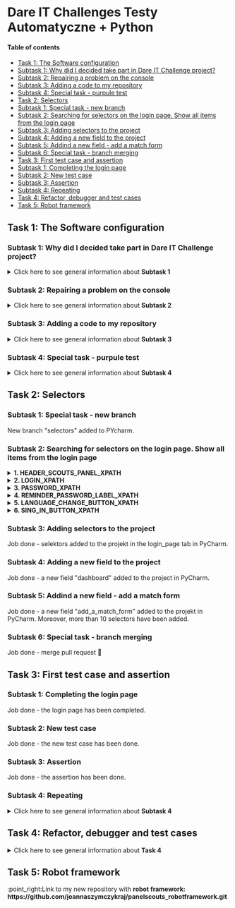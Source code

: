 # Dare IT Challenges Testy Automatyczne + Python

#### Table of contents
* [Task 1: The Software configuration](#task-1-the-software-configuration)
* [Subtask 1: Why did I decided take part in Dare IT Challenge project?](#subtask-1-why-did-i-decided-take-part-in-dare-it-challenge-project)
* [Subtask 2: Repairing a problem on the console](#subtask-2-repairing-a-problem-on-the-console)
* [Subtask 3: Adding a code to my repository](#subtask-3-adding-a-code-to-my-repository)
* [Subtask 4: Special task - purpule test](#subtask-4-special-task---purpule-test)
* [Task 2: Selectors](#task-2-selectors)
* [Subtask 1: Special task - new branch](#subtask-1-special-task---new-branch)
* [Subtask 2: Searching for selectors on the login page. Show all items from the login page](#subtask-2-searching-for-selectors-on-the-login-page-show-all-items-from-the-login-page)
* [Subtask 3: Adding selectors to the project](#subtask-3-adding-selectors-to-the-project)
* [Subtask 4: Adding a new field to the project](#subtask-4-adding-a-new-field-to-the-project)
* [Subtask 5: Addind a new field - add a match form](#subtask-5-addind-a-new-field---add-a-match-form)
* [Subtask 6: Special task - branch merging](#subtask-6-special-task---branch-merging)
* [Task 3: First test case and assertion](#task-3-first-test-case-and-assertion)
* [Subtask 1: Completing the login page](#subtask-1-completing-the-login-page)
* [Subtask 2: New test case](#subtask-2-new-test-case)
* [Subtask 3: Assertion](#subtask-3-assertion)
* [Subtask 4: Repeating](#subtask-4-repeating)
* [Task 4: Refactor, debugger and test cases](#task-4-refactor-debugger-and-test-cases)
* [Task 5: Robot framework](#task-5-robot-framework)
  
## Task 1: The Software configuration
### Subtask 1: Why did I decided take part in Dare IT Challenge project?
<details>
<summary>Click here to see general information about <b>Subtask 1</b></summary>
At the beginning of 2023, I decided to change the industry. The choice fell on a software tester. I started self-study, got the <b>ISTQB certificate</b> and participated in several testing congresses (for example <b>Test:Fest</b>). I really feel like doing this and it's my objective for this year. A few months ago I took part in the <b>Manual Tester Challenge</b> project. I decided that the course was very valuable and taking into account the situation on the testing job market, I decided that participation in the Introduction to Automated Testing + Python Challenge would be a good step. I hope that I will learn new things, broaden my horizons, gain experience necessary to apply for my first job as a software tester.
</details>

### Subtask 2: Repairing a problem on the console
<details>
<summary>Click here to see general information about <b>Subtask 2</b></summary>
Fortunately, I don't get this error (or I don't see it :sweat_smile:) So I'm going to the next task.
</details>

### Subtask 3: Adding a code to my repository
<details>
<summary>Click here to see general information about <b>Subtask 3</b></summary>
The code added. Files moved to the repository.
</details>

### Subtask 4: Special task - purpule test
<details>
<summary>Click here to see general information about <b>Subtask 4</b></summary>
My test result: 13/14
</details>

## Task 2: Selectors

### Subtask 1: Special task - new branch
New branch "selectors" added to PYcharm.

### Subtask 2: Searching for selectors on the login page. Show all items from the login page
<details> 
<summary><b>1.	HEADER_SCOUTS_PANEL_XPATH</b></summary>
  
<div>
 <p>
   <b>copy XPath= //*[@id="__next"]/form/div/div[1]/h5</b>
 </p>

<p>
  <ol> 
  <li>/html[1]/body[1]/div[1]/form[1]/div[1]/div[1]/h5[1]</li>
  <li>//h5[contains(@class,'gutterBottom')]</li>
  <li>//h5[@class='MuiTypography-root MuiTypography-h5 MuiTypography-gutterBottom']</li>
  </ol>
</p>
</div>
</details>

<details> 
<summary><b>2. LOGIN_XPATH</b></summary>

<div>
  <p>
<ul><b>a) Login_field_xpath</b></ul>
  </p>
 <b>copy XPath= //*[@id="login"]</b>
<p>
  <ol>
    <li>//input[contains(@class,'MuiInputBase') and @name='login']</li>
    <li>//input[@name='login']</li>
    <li>//input[starts-with(@class,'MuiIn')]</li>
    <li>/html[1]/body[1]/div[1]/form[1]/div[1]/div[1]/div[1]/div[1]/input[1]</li>
  </ol>  
</p>

<ul><b>b) Login_label_xpath</b></ul>

<b>copy XPath= //*[@id="login-label"]</b>
<p>
<ol>
  <li>//label[text()='Login']</li>
  <li>//label[@id='login-label']</li>
  <li>//label[contains(@class,'MuiFormLabel-') and @id='login-label']</li>
  <li>/html[1]/body[1]/div[1]/form[1]/div[1]/div[1]/div[1]/label[1]</li>
</ol>
</p>
</div>
</details>



<details> 
<summary><b>3. PASSWORD_XPATH</b></summary>

<div>
 <p>
<ul><b>a) Password_field_xpath</b></ul>
</p> 
<b>copy XPath= //*[@id="password"]</b>
  <p>
<ol>
  <li>//input[@id='login']</li>
  <li>//input[contains(@class,'MuiInputBase') and @name='login']</li>
  <li>//input[starts-with(@name,'log')]</li>
  <li>/html[1]/body[1]/div[1]/form[1]/div[1]/div[1]/div[1]/div[1]/input[1]</li>
</ol>
</p>

<ul><b>b) Password_label_xpath</b></ul>
<p>
<b>copy XPath= //*[@id="password-label"]</b>
  </p>
  <p>
<ol>
  <li>//label[@id=’password-label’]</li>
  <li>//label[text()='Password']</li>
  <li>//label[contains(@class,'formControl') and @for='password']</li>
  <li>/html[1]/body[1]/div[1]/form[1]/div[1]/div[1]/div[2]/label[1]</li>
</ol>
</p>
</div>
</details>


<details>
  <summary><b>4. REMINDER_PASSWORD_LABEL_XPATH</b></summary>

<div>
  <p>
<b>copy XPath= //*[@id="__next"]/form/div/div[1]/a</b>
</p>
  <p>
<ol>
  <li>//a[text()='Remind password']</li>
  <li>//a[contains(@class,'MuiLink-root')]</li>
  <li>/html[1]/body[1]/div[1]/form[1]/div[1]</li>
  <li>//a[@tabindex='-1']</li>
</ol>
  </p>
</div>
</details>



<details>
<summary><b>5.	LANGUAGE_CHANGE_BUTTON_XPATH</b></summary>
  
<div>
  <p>
<b>copy XPath= //*[@id="__next"]/form/div/div[2]/div/div</b>
 </p>
  <p>
<ol>
  <li>//div[contains(@class,'MuiSelect')]</li>
  <li>//div[text()='English']</li>
  <li>//div[@tabindex='0' and @role='button']</li>
  <li>/html[1]/body[1]/div[1]/form[1]/div[1]/div[2]/div[1]/div[1]</li>
</ol>
  </p>
</div>
</details>


<details>
<summary><b>6.	SING_IN_BUTTON_XPATH</b></summary>
 
<div>
  <p>
<b>copy XPath= //*[@id="__next"]/form/div/div[2]/button/span[1]</b>
 </p>
  <p>
<ol>
  <li>//span[text()='Sign in']</li>
  <li>//span[@class='MuiButton-label']</li>
  <li>//span[contains(@class,'MuiButton')]</li>
  <li>/html[1]/body[1]/div[1]/form[1]/div[1]/div[2]/button[1]/span[1]</li>
</ol>
  </p>
</div>
</details>

### Subtask 3: Adding selectors to the project
Job done - selektors added to the projekt in the login_page tab in PyCharm.

### Subtask 4: Adding a new field to the project
Job done - a new field "dashboard" added to the project in PyCharm.

### Subtask 5: Addind a new field - add a match form
Job done - a new field "add_a_match_form" added to the projekt in PyCharm. Moreover, more than 10 selectors have been added.

### Subtask 6: Special task - branch merging
Job done - merge pull request :muscle:


## Task 3: First test case and assertion
### Subtask 1: Completing the login page
Job done - the login page has been completed.
### Subtask 2: New test case
Job done - the new test case has been done. 
### Subtask 3: Assertion
Job done - the assertion has been done.
### Subtask 4: Repeating
<details>
<summary>Click here to see general information about <b>Subtask 4</b></summary>
 <p>
   <div>
   <b>Tasks done:</b></p>
    <p>
    <ol>
    <li>creation a new page</li>
    <li>creation a new test case</li>
    <li>use an assertion method</li>
    </ol>
    </p>
   </div>
  <p>
  Job done - I'm a master :superhero_woman: :laughing:
</p>
   </details>  
   
## Task 4: Refactor, debugger and test cases
<details>
<summary>Click here to see general information about <b>Task 4 </b></summary>
 <p></p>
  
I must admit that this task turned out to be very difficult for me. Mainly because the tests from task 3 that I was getting have (and I was very proud of it!), now stopped working. Sometimes they worked, sometimes they didn't. It took me a long time to grasp this topic. Real blood, sweat and tears. And little sleep.
But it works for me ;-)
Task 4, after researching task 3 in depth, somehow went. I have killer timings in TC, but I think the cause of my problems is a weak computer :-D
I hope my codes will work for you too!

And the end I have to say that it was really fun to sit at night and look for bugs in my own code with bated breath. This is great! But I don't have the strength (and time) for additional tasks... Forgive me

:point_right:Link to my <b>Google Drive</b>: https://drive.google.com/drive/folders/15N5ag82py6HUjEIwgRqGIMbfVKt_8F6s?usp=drive_link

   </details>

## Task 5: Robot framework
<p></p>
:point_right:Link to my new repository with <b>robot framework<b>: https://github.com/joannaszymczykraj/panelscouts_robotframework.git
